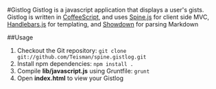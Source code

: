 #Gistlog
Gistlog is a javascript application that displays a user's gists. Gistlog is written in [CoffeeScript](http://coffeescript.org/), and uses [Spine.js](http://spinejs.com/) for client side MVC, [Handlebars.js](http://handlebarsjs.com/) for templating, and [Showdown](https://github.com/coreyti/showdown) for parsing Markdown 


##Usage
1. Checkout the Git repository: `git clone git://github.com/Teisman/spine.gistlog.git` 
1. Install npm dependencies: `npm install .`
3. Compile **lib/javascript.js** using Gruntfile: `grunt` 
4. Open **index.html** to view your Gistlog

